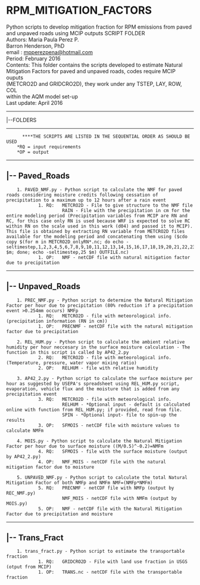 # RPM_MITIGATION_FACTORS
Python scripts to develop mitigation fraction for RPM emissions from paved and unpaved roads using MCIP outputs
SCRIPT FOLDER                                     
       Authors: Maria Paula Perez P.                                                   
                Barron Henderson, PhD                                                  
       email : mpperezpena@hotmail.com                                                 
       Period: February 2016                                                           
       Contents: This folder contains the scripts developed to estimate Natural        
       Mitigation Factors for paved and unpaved roads, codes require MCIP ouputs       
       (METCRO2D and GRIDCRO2D), they work under any TSTEP, LAY, ROW, COL              
       within the AQM model set-up                                                     
       Last update: April 2016                                                         
___________
|--FOLDERS
___________

          ****THE SCRIPTS ARE LISTED IN THE SEQUENTIAL ORDER AS SHOULD BE USED
        *RQ = input requirements
        *OP = output

-----------------
|-- Paved_Roads
-----------------
        1. PAVED_NMF.py - Python script to calculate the NMF for paved roads considering moisture credits following cessation of precipitation to a maximum up to 12 hours after a rain event
                1. RQ:   METCRO2D - File to give structure to the NMF file
                         RAIN - File with the precipitation in cm for the entire modeling period (Precipitation variables from MCIP are RN and RC, for this case only RN is used because WRF is expected to solve RC within RN on the scale used in this work (d04) and passed it to MCIP). This file is obtained by extracting RN variable from METCRO2D files available for the modeling period and concatenating them using ($cdo copy $(for m in METCRO2D_onlyRN*.nc; do echo - seltimestep,1,2,3,4,5,6,7,8,9,10,11,12,13,14,15,16,17,18,19,20,21,22,23,24 $m; done; echo -seltimestep,25 $m) OUTFILE.nc)
                1. OP:   NMF - netCDF file with natural mitigation factor due to precipitation

-----------------
|-- Unpaved_Roads
-----------------

        1. PREC_NMF.py - Python script to determine the Natural Mitigation Factor per hour due to precipitation (80% reduction if a precipitation event >0.254mm occurs) NMFp
                1. RQ:   METCRO2D - file with meteorological info. (precipitation information (RN in cm))
                1. OP:   PRECNMF - netCDF file with the natural mitigation factor due to precipitation

        2. REL_HUM.py - Python script to calculate the ambient relative humidity per hour neccesary in the surface moisture calculation - The function in this script is called by AP42_2.py
                2. RQ:   METCRO2D - file with meteorological info. (Temperature, pressure, water vapor mixing ratio)
                2. OP:   RELHUM - file with relative humidity

        3. AP42_2.py - Python script to calculate the surface moisture per hour as suggested by USEPA's spreadsheet using REL_HUM.py script, evaporation, vehicle flux and the moisture that is added from any precipitation event
                3. RQ:   METCRO2D - file with meteorological info.
                         RELHUM - *Optional input - default is calculated online with function from REL_HUM.py; if provided, read from file.
                         SPIN - *Optional input- file to spin-up the results
                3. OP:   SFMOIS - netCDF file with moisture values to calculate NMFm

        4. MOIS.py - Python script to calculate the Natural Mitigation Factor per hour due to surface moisture ((M/0.5)^-0.2)=NMFm
                4. RQ:   SFMOIS - file with the surface moisture (output by AP42_2.py)
                4. OP:   NMF_MOIS - netCDF file with the natural mitigation factor due to moisture

        5. UNPAVED_NMF.py - Python script to calculate the total Natural Mitigation Factor of both NMFp and NMFm NMF=(NMFp*NMFm)
                5. RQ:   PRECNMF - netCDF file with NMFp (output by REC_NMF.py)
                         NMF_MOIS - netCDF file with NMFm (output by MOIS.py)
                5. OP:   NMF - netCDF file with the Natural Mitigation Factor due to precipitation and moisture

---------------
|-- Trans_Fract
---------------

        1. trans_fract.py - Python script to estimate the transportable fraction
                1. RQ:   GRIDCRO2D - File with land use fraction in USGS (otput from MCIP)
                1. OP:   TRANS.nc - netCDF file with the transportable fraction
